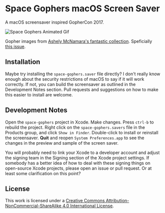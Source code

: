 # Space Gophers macOS Screen Saver

A macOS screensaver inspired GopherCon 2017.

![Space Gophers Animated Gif](https://github.com/chipironcin/space-gophers/blob/add_sample/images/space_gophers_animated.gif?raw=true)

Gopher images from [Ashely McNamara's fantastic collection](https://github.com/ashleymcnamara/gophers). Speficially [this issue](https://github.com/ashleymcnamara/gophers/issues/6).


## Installation

Maybe try installing the `space-gophers.saver` file directly? I don't really know enough about the security restrictions of macOS to say if it will work correctly. If not, you can build the screensaver as outlined in the Development Notes section. Pull requests and suggestions on how to make this easier to install are welcome.


## Development Notes

Open the `space-gophers` project in Xcode. Make changes. Press `ctrl-b` to rebuild the project. Right click on the `space-gophers.savers` file in the Products group, and click `Show in Finder`. Double-click to install or reinstall the screensaver. **Quit** and reopen `System Preferences.app` to see the changes in the preview and sample of the screen saver.

You will probably need to link your Xcode to a developer account and adjust the signing team in the Signing section of the Xcode project settings. If somebody has a better idea of how to deal with these signing things on open-source Xcode projects, please open an issue or pull request. Or at least some clarification on this point?


## License

This work is licensed under a [Creative Commons Attribution-NonCommercial-ShareAlike 4.0 International License](https://creativecommons.org/licenses/by-nc-sa/4.0/).
